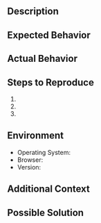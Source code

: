 
## Description
<!-- A clear and concise description of the issue -->

## Expected Behavior
<!-- What you expected to happen -->

## Actual Behavior
<!-- What actually happened -->

## Steps to Reproduce
1. 
2. 
3. 

## Environment
- Operating System:
- Browser:
- Version:

## Additional Context
<!-- Any other information that might be helpful -->

## Possible Solution
<!-- If you have suggestions on how to fix the issue -->
